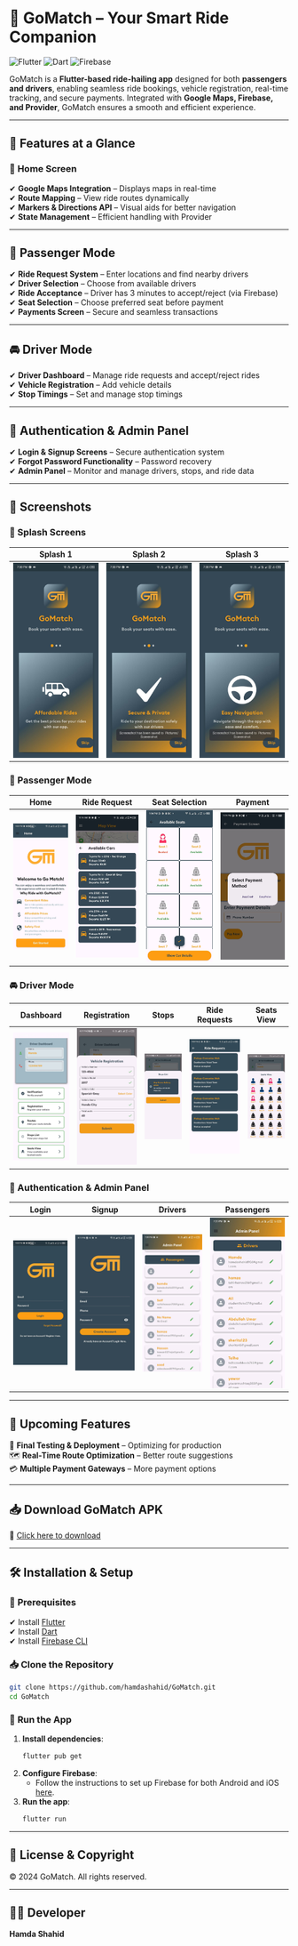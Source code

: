 # 🚀 GoMatch – Your Smart Ride Companion

![Flutter](https://img.shields.io/badge/Flutter-3.0-blue?style=flat-square&logo=flutter) ![Dart](https://img.shields.io/badge/Dart-2.0-blue?style=flat-square&logo=dart) ![Firebase](https://img.shields.io/badge/Firebase-Backend-orange?style=flat-square&logo=firebase)

GoMatch is a **Flutter-based ride-hailing app** designed for both **passengers and drivers**, enabling seamless ride bookings, vehicle registration, real-time tracking, and secure payments. Integrated with **Google Maps, Firebase, and Provider**, GoMatch ensures a smooth and efficient experience.

---

## 📌 Features at a Glance

### 🏡 **Home Screen**
✔ **Google Maps Integration** – Displays maps in real-time  
✔ **Route Mapping** – View ride routes dynamically  
✔ **Markers & Directions API** – Visual aids for better navigation  
✔ **State Management** – Efficient handling with Provider  

---

## 🚖 **Passenger Mode**
✔ **Ride Request System** – Enter locations and find nearby drivers  
✔ **Driver Selection** – Choose from available drivers  
✔ **Ride Acceptance** – Driver has 3 minutes to accept/reject (via Firebase)  
✔ **Seat Selection** – Choose preferred seat before payment  
✔ **Payments Screen** – Secure and seamless transactions  

---

## 🚘 **Driver Mode**
✔ **Driver Dashboard** – Manage ride requests and accept/reject rides  
✔ **Vehicle Registration** – Add vehicle details  
✔ **Stop Timings** – Set and manage stop timings  

---

## 🔐 **Authentication & Admin Panel**
✔ **Login & Signup Screens** – Secure authentication system  
✔ **Forgot Password Functionality** – Password recovery  
✔ **Admin Panel** – Monitor and manage drivers, stops, and ride data  

---

## 📸 **Screenshots**

### **🚀 Splash Screens**
| Splash 1 | Splash 2 | Splash 3 |
|----------|----------|----------|
| ![Splash1](screenshots/splash1.jpg) | ![Splash2](screenshots/splash2.jpg) | ![Splash3](screenshots/splash3.jpg) |

### **🚖 Passenger Mode**
| Home | Ride Request | Seat Selection | Payment |
|------|-------------|---------------|---------|
| ![Home](screenshots/home.jpg) | ![Ride](screenshots/ride_request.jpg) | ![Seat](screenshots/seat_selection.jpg) | ![Payment](screenshots/payment.jpg) |

### **🚘 Driver Mode**
| Dashboard | Registration | Stops | Ride Requests | Seats View |
|-----------|--------------|-------|---------------|------------|
| ![Dashboard](screenshots/driver_dashboard.jpg) | ![Registration](screenshots/vehicle_registration.jpg) | ![Stops](screenshots/stops_list.jpg) | ![Requests](screenshots/driver_ride_requests.jpg) | ![Seats](screenshots/seats_view.jpg) |


### **🔐 Authentication & Admin Panel**
| Login | Signup | Drivers | Passengers |
|-------|--------|---------|------------|
| ![Login](screenshots/login.jpg) | ![Signup](screenshots/signup.jpg) | ![Drivers](screenshots/admin_drivers.jpg) | ![Passengers](screenshots/admin_passengers.jpg) |

---

## 🚀 Upcoming Features
📱 **Final Testing & Deployment** – Optimizing for production  
🗺 **Real-Time Route Optimization** – Better route suggestions  
💳 **Multiple Payment Gateways** – More payment options  

---

## 📥 Download GoMatch APK  
🚀 [Click here to download](https://github.com/hamdashahid/GoMatch/releases/latest)  

---

## 🛠 **Installation & Setup**

### 📌 **Prerequisites**
✔ Install [Flutter](https://flutter.dev/docs/get-started/install)  
✔ Install [Dart](https://dart.dev/get-dart)  
✔ Install [Firebase CLI](https://firebase.google.com/docs/cli)  

### 📥 **Clone the Repository**
```sh
git clone https://github.com/hamdashahid/GoMatch.git
cd GoMatch
```

### 🚀 **Run the App**
1. **Install dependencies**:
    ```sh
    flutter pub get
    ```
2. **Configure Firebase**:
    - Follow the instructions to set up Firebase for both Android and iOS [here](https://firebase.flutter.dev/docs/overview).
3. **Run the app**:
    ```sh
    flutter run
    ```

---

## 📜 **License & Copyright**
© 2024 GoMatch. All rights reserved.

---

## 👨‍💻 Developer
**Hamda Shahid**
